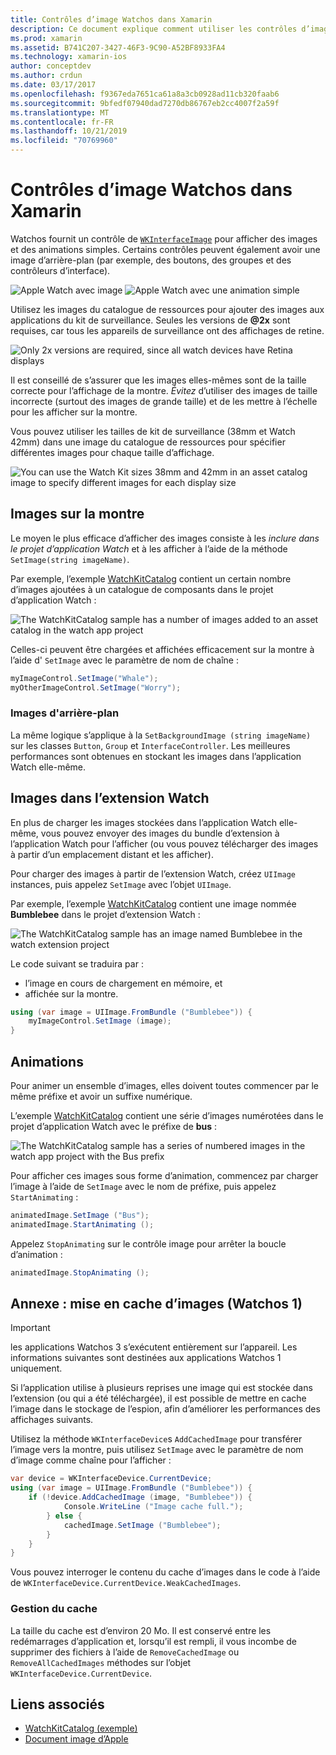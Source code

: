 ```yaml
---
title: Contrôles d’image Watchos dans Xamarin
description: Ce document explique comment utiliser les contrôles d’image dans une application Watchos générée avec Xamarin. Il traite du contrôle WKInterfaceImage, de la méthode SetImage, de l’ajout d’images à une extension Watch, d’animations et bien plus encore.
ms.prod: xamarin
ms.assetid: B741C207-3427-46F3-9C90-A52BF8933FA4
ms.technology: xamarin-ios
author: conceptdev
ms.author: crdun
ms.date: 03/17/2017
ms.openlocfilehash: f9367eda7651ca61a8a3cb0928ad11cb320faab6
ms.sourcegitcommit: 9bfedf07940dad7270db86767eb2cc4007f2a59f
ms.translationtype: MT
ms.contentlocale: fr-FR
ms.lasthandoff: 10/21/2019
ms.locfileid: "70769960"
---
```

# <a name="watchos-image-controls-in-xamarin"></a>Contrôles d’image Watchos dans Xamarin

Watchos fournit un contrôle de [`WKInterfaceImage`](xref:WatchKit.WKInterfaceImage) pour afficher des images et des animations simples. Certains contrôles peuvent également avoir une image d’arrière-plan (par exemple, des boutons, des groupes et des contrôleurs d’interface).

![](image-images/image-walkway.png "Apple Watch avec image") ![](image-images/image-animation.png "Apple Watch avec une animation simple")
<!-- watch image courtesy of http://infinitapps.com/bezel/ -->

Utilisez les images du catalogue de ressources pour ajouter des images aux applications du kit de surveillance.
Seules les versions de **@2x** sont requises, car tous les appareils de surveillance ont des affichages de retine.

![](image-images/asset-universal-sml.png "Only 2x versions are required, since all watch devices have Retina displays")

Il est conseillé de s’assurer que les images elles-mêmes sont de la taille correcte pour l’affichage de la montre. *Évitez* d’utiliser des images de taille incorrecte (surtout des images de grande taille) et de les mettre à l’échelle pour les afficher sur la montre.

Vous pouvez utiliser les tailles de kit de surveillance (38mm et Watch 42mm) dans une image du catalogue de ressources pour spécifier différentes images pour chaque taille d’affichage.

![](image-images/asset-watch-sml.png "You can use the Watch Kit sizes 38mm and 42mm in an asset catalog image to specify different images for each display size")

## <a name="images-on-the-watch"></a>Images sur la montre

Le moyen le plus efficace d’afficher des images consiste à les *inclure dans le projet d’application Watch* et à les afficher à l’aide de la méthode `SetImage(string imageName)`.

Par exemple, l’exemple [WatchKitCatalog](https://docs.microsoft.com/samples/xamarin/ios-samples/watchos-watchkitcatalog/) contient un certain nombre d’images ajoutées à un catalogue de composants dans le projet d’application Watch :

![](image-images/asset-whale-sml.png "The WatchKitCatalog sample has a number of images added to an asset catalog in the watch app project")

Celles-ci peuvent être chargées et affichées efficacement sur la montre à l’aide d' `SetImage` avec le paramètre de nom de chaîne :

```csharp
myImageControl.SetImage("Whale");
myOtherImageControl.SetImage("Worry");
```

### <a name="background-images"></a>Images d'arrière-plan

La même logique s’applique à la `SetBackgroundImage (string imageName)` sur les classes `Button`, `Group` et `InterfaceController`. Les meilleures performances sont obtenues en stockant les images dans l’application Watch elle-même.

## <a name="images-in-the-watch-extension"></a>Images dans l’extension Watch

En plus de charger les images stockées dans l’application Watch elle-même, vous pouvez envoyer des images du bundle d’extension à l’application Watch pour l’afficher (ou vous pouvez télécharger des images à partir d’un emplacement distant et les afficher).

Pour charger des images à partir de l’extension Watch, créez `UIImage` instances, puis appelez `SetImage` avec l’objet `UIImage`.

Par exemple, l’exemple [WatchKitCatalog](https://docs.microsoft.com/samples/xamarin/ios-samples/watchos-watchkitcatalog) contient une image nommée **Bumblebee** dans le projet d’extension Watch :

![](image-images/asset-bumblebee-sml.png "The WatchKitCatalog sample has an image named Bumblebee in the watch extension project")

Le code suivant se traduira par :

- l’image en cours de chargement en mémoire, et
- affichée sur la montre.

```csharp
using (var image = UIImage.FromBundle ("Bumblebee")) {
    myImageControl.SetImage (image);
}
```

## <a name="animations"></a>Animations

Pour animer un ensemble d’images, elles doivent toutes commencer par le même préfixe et avoir un suffixe numérique.

L’exemple [WatchKitCatalog](https://docs.microsoft.com/samples/xamarin/ios-samples/watchos-watchkitcatalog) contient une série d’images numérotées dans le projet d’application Watch avec le préfixe de **bus** :

![](image-images/asset-bus-animation-sml.png "The WatchKitCatalog sample has a series of numbered images in the watch app project with the Bus prefix")

Pour afficher ces images sous forme d’animation, commencez par charger l’image à l’aide de `SetImage` avec le nom de préfixe, puis appelez `StartAnimating` :

```csharp
animatedImage.SetImage ("Bus");
animatedImage.StartAnimating ();
```

Appelez `StopAnimating` sur le contrôle image pour arrêter la boucle d’animation :

```csharp
animatedImage.StopAnimating ();
```

<a name="cache" />

## <a name="appendix-caching-images-watchos-1"></a>Annexe : mise en cache d’images (Watchos 1)

> [!IMPORTANT]
> les applications Watchos 3 s’exécutent entièrement sur l’appareil. Les informations suivantes sont destinées aux applications Watchos 1 uniquement.

Si l’application utilise à plusieurs reprises une image qui est stockée dans l’extension (ou qui a été téléchargée), il est possible de mettre en cache l’image dans le stockage de l’espion, afin d’améliorer les performances des affichages suivants.

Utilisez la méthode `WKInterfaceDevice`s `AddCachedImage` pour transférer l’image vers la montre, puis utilisez `SetImage` avec le paramètre de nom d’image comme chaîne pour l’afficher :

```csharp
var device = WKInterfaceDevice.CurrentDevice;
using (var image = UIImage.FromBundle ("Bumblebee")) {
    if (!device.AddCachedImage (image, "Bumblebee")) {
            Console.WriteLine ("Image cache full.");
        } else {
            cachedImage.SetImage ("Bumblebee");
        }
    }
}
```

Vous pouvez interroger le contenu du cache d’images dans le code à l’aide de `WKInterfaceDevice.CurrentDevice.WeakCachedImages`.

### <a name="managing-the-cache"></a>Gestion du cache

La taille du cache est d’environ 20 Mo. Il est conservé entre les redémarrages d’application et, lorsqu’il est rempli, il vous incombe de supprimer des fichiers à l’aide de `RemoveCachedImage` ou `RemoveAllCachedImages` méthodes sur l’objet `WKInterfaceDevice.CurrentDevice`.

## <a name="related-links"></a>Liens associés

- [WatchKitCatalog (exemple)](https://docs.microsoft.com/samples/xamarin/ios-samples/watchos-watchkitcatalog)
- [Document image d’Apple](https://developer.apple.com/documentation/watchkit/wkinterfaceimage)
